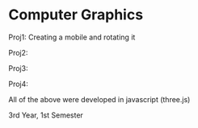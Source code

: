 # Computer Graphics
Proj1: Creating a mobile and rotating it

Proj2: 

Proj3:

Proj4:

All of the above were developed in javascript (three.js)

3rd Year, 1st Semester
